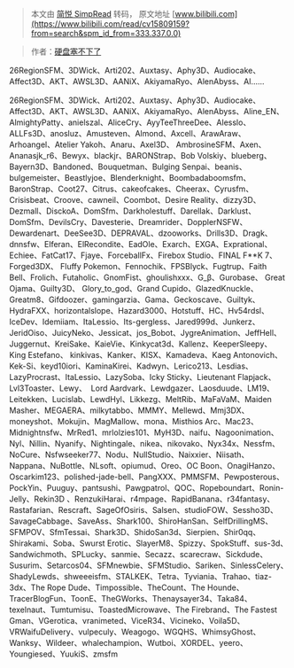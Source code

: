 > 本文由 [简悦 SimpRead](http://ksria.com/simpread/) 转码， 原文地址 [www.bilibili.com](https://www.bilibili.com/read/cv15809159?from=search&spm_id_from=333.337.0.0)

> 作者：[硬盘塞不下了](https://space.bilibili.com/284286910)

 26RegionSFM、3DWick、Arti202、Auxtasy、Aphy3D、Audiocake、Affect3D、AKT、AWSL3D、AANiX、AkiyamaRyo、AlenAbyss、Al......

26RegionSFM、3DWick、Arti202、Auxtasy、Aphy3D、Audiocake、Affect3D、AKT、AWSL3D、AANiX、AkiyamaRyo、AlenAbyss、Aline_EN、AlmightyPatty、anielszal、AliceCry、AyyTeeThreeDee、Alesslo、ALLFs3D、anosluz、Amusteven、Almond、Axcell、ArawAraw、Arhoangel、Atelier Yakoh、Anaru、Axel3D、 AmbrosineSFM、Axen、Ananasjk_r6、Bewyx、blackjr、BARONStrap、Bob Volskiy、blueberg、Bayern3D、Bandoned、Bouquetman、Bulging Senpai、beanis、 bulgemeister、Beastlyjoe、Blenderknight、Boombadaboomsfm、BaronStrap、Coot27、Citrus、cakeofcakes、Cheerax、Cyrusfm、Crisisbeat、Croove、cawneil、Coombot、Desire Reality、dizzy3D、Dezmall、DisckoA、DomSfm、Darkholestuff、Darellak、Darklust、DomSfm、DevilsCry、Davesterie、Dreamrider、DopplerNSFW、Dewardenart、DeeSee3D、DEPRAVAL、dzooworks、Drills3D、Dragk、dnnsfw、Elferan、ElRecondite、EadOle、Exarch、EXGA、Exprational、Echiee、FatCat17、Fjaye、ForceballFx、Firebox Studio、FINAL F**K 7、Forged3DX、 Fluffy Pokemon、Fennochik、FPSBlyck、Fugtrup、Faith Bell、Frolich、Futaholic、GnomFist、ghoulishxxx、G_β、Gurobase、 Great Ojama、Guilty3D、 Glory_to_god、Grand Cupido、GlazedKnuckle、Greatm8、Gifdoozer、gamingarzia、Gama、Geckoscave、Guiltyk、HydraFXX、horizontalslope、Hazard3000、Hotstuff、HC、Hv54rdsl、IceDev、Idemiiam、ItaLessio、Its-gergless、Jared999d、Junkerz、JeridOiso、JuicyNeko、Jessicat、jos_Bobot、JygreAnimation、JeffHell、Juggernut、KreiSake、KaieVie、Kinkycat3d、Kallenz、KeeperSleepy、King Estefano、 kinkivas、Kanker、KISX、Kamadeva、Kaeg Antonovich、Kek-Si、keyd10iori、KaminaKirei、Kadwyn、Lerico213、Lesdias、LazyProcrast、ItaLessio、LazySoba、Icky Sticky、Lieutenant Flapjack、Lvl3Toaster、Lewy、  Lord Aardvark、Lewdgazer、Laosduude、LM19、 Leitekken、Lucislab、LewdHyl、Likkezg、MeltRib、MaFaVaM、Maiden Masher、MEGAERA、milkytabbo、MMMY、Mellewd、Mmj3DX、moneyshot、Mokujin、MagMallow、mona、Misthios Arc、Mac23、Midnightnsfw、MrRed1、mrlolzies101、MyH3D、naifu、Nagoonimation、Nyl、Nillin、Nyanify、Nightingale、nikea、nikovako、Nyx34x、Nessfm、NoCure、Nsfwseeker77、Nodu、NullStudio、Naixxier、Niisath、Nappana、NuBottle、NLsoft、opiumud、Oreo、OC Boon、OnagiHanzo、Oscarkim123、polished-jade-bell、PangXXX、PMMSFM、Pewposterous、PockYin、Puuguy、pantsushi、Pawgpatrol、QOC、Ropeboundart、Ronin-Jelly、Rekin3D 、RenzukiHarai、r4mpage、RapidBanana、r34fantasy、Rastafarian、Rescraft、SageOfOsiris、Salsen、studioFOW、Sessho3D、SavageCabbage、SaveAss、Shark100、ShiroHanSan、SelfDrillingMS、SFMPOV、SfmTessai、Shark3D、ShidoSan3d、Sierpien、Shir0qq、Shirakami、Soba、Swurst Erotic、SlayerM8、Spizzy、SpokStuff、sus-3d、Sandwichmoth、SPLucky、sanmie、Secazz、scarecraw、Sickdude、Susurim、Setarcos04、SFMnewbie、SFMStudio、Sariken、SinlessCelery、ShadyLewds、shweeeisfm、STALKEK、Tetra、Tyviania、Trahao、tiaz-3dx、The Rope Dude、Timpossible、TheCount、The Hounde、TracerBlogFun、ToonE、TheGWorks、Thenaysayer34、Taka84、texelnaut、Tumtumisu、ToastedMicrowave、The Firebrand、The Fastest Gman、VGerotica、vranimeted、ViceR34、Vicineko、Voila5D、VRWaifuDelivery、vulpeculy、Weagogo、WGQHS、WhimsyGhost、Wanksy、Wildeer、whalechampion、Wutboi、XORDEL、yeero、Youngiesed、YuukiS、zmsfm
